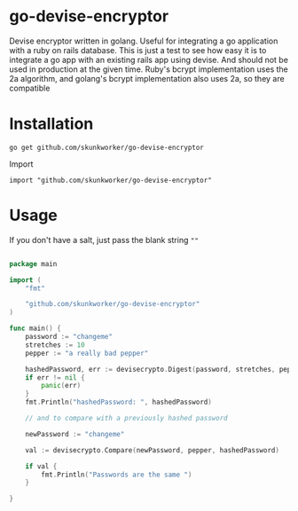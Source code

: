 # go-devise-encryptor
Devise encryptor written in golang. Useful for integrating a go application with a ruby on rails database. This is just a test to see how easy it is to integrate a go app with an existing rails app using devise. And should not be used in production at the given time.
Ruby's bcrypt implementation uses the 2a algorithm, and golang's bcrypt implementation also uses 2a, so they are compatible

# Installation

    go get github.com/skunkworker/go-devise-encryptor
Import

    import "github.com/skunkworker/go-devise-encryptor"

# Usage

If you don't have a salt, just pass the blank string ```""```

```go

package main

import (
	"fmt"

	"github.com/skunkworker/go-devise-encryptor"
)

func main() {
	password := "changeme"
	stretches := 10
	pepper := "a really bad pepper"

	hashedPassword, err := devisecrypto.Digest(password, stretches, pepper)
	if err != nil {
		panic(err)
	}
	fmt.Println("hashedPassword: ", hashedPassword)

	// and to compare with a previously hashed password

	newPassword := "changeme"

	val := devisecrypto.Compare(newPassword, pepper, hashedPassword)

	if val {
		fmt.Println("Passwords are the same ")
	}

}
```